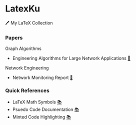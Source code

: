 # LatexKu
🖊️ My LaTeX Collection


### Papers
Graph Algorithms
- Engineering Algorithms for Large Network Applications [📜](https://github.com/abhishtagatya/muj-latex/tree/main/Engineering%20Algorithms%20for%20Large%20Network%20Applications)

Network Engineering
- Network Monitoring Report [📜]([https://github.com/abhishtagatya/muj-latex/tree/main/Engineering%20Algorithms%20for%20Large%20Network%20Applications](https://github.com/abhishtagatya/latexku/tree/main/Network%20Monitoring%20Project))


### Quick References
- LaTeX Math Symbols [📚](https://oeis.org/wiki/List_of_LaTeX_mathematical_symbols)
- Psuedo Code Documentation [📚](https://texdoc.org/serve/algorithmicx/0)
- Minted Code Highlighting [📚](https://www.overleaf.com/learn/latex/Code_Highlighting_with_minted)
